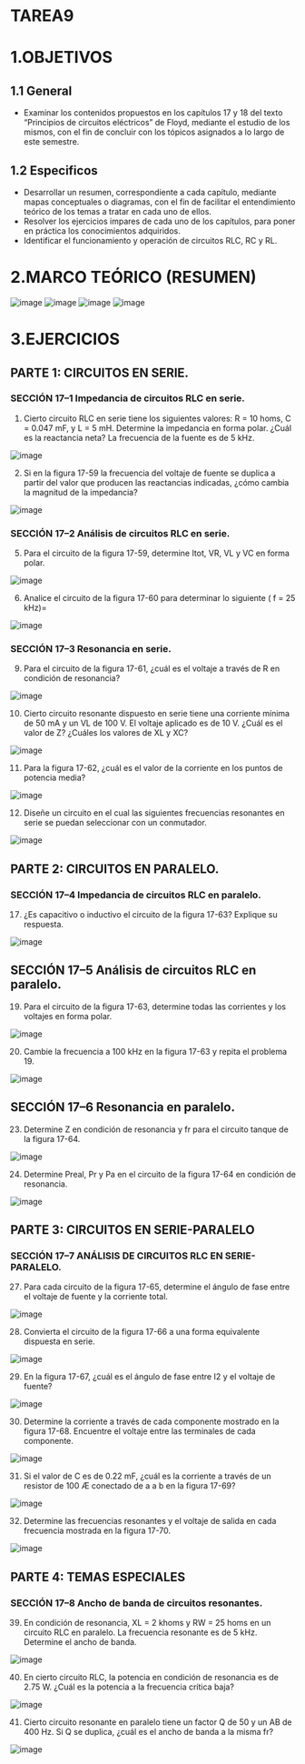 # TAREA9

# 1.OBJETIVOS

## 1.1 General

* Examinar los contenidos propuestos en los capítulos 17 y 18 del texto “Principios de circuitos eléctricos” de Floyd, mediante el estudio de los mismos, con el fin de concluir con los tópicos asignados a lo largo de este semestre.

## 1.2 Especificos

* Desarrollar un resumen, correspondiente a cada capítulo, mediante mapas conceptuales o diagramas, con el fin de facilitar el entendimiento teórico de los temas a tratar en cada uno de ellos.
* Resolver los ejercicios impares de cada uno de los capítulos, para poner en práctica los conocimientos adquiridos.
* Identificar el funcionamiento y operación de circuitos RLC, RC y RL.

# 2.MARCO TEÓRICO (RESUMEN)

![image](https://user-images.githubusercontent.com/116813369/221068792-3fe8934a-dfb2-4af4-b17c-dfbdabcd4243.png)
![image](https://user-images.githubusercontent.com/116813369/221068806-e863ddd7-9c1a-42f3-a922-8822b06c07bd.png)
![image](https://user-images.githubusercontent.com/116813369/221068817-b4506d14-cc7f-4e24-85bd-a89f8d8afbdd.png)
![image](https://user-images.githubusercontent.com/116813369/221068836-6bd3605e-dbb9-467b-89de-2072027430b0.png)

# 3.EJERCICIOS

## PARTE 1: CIRCUITOS EN SERIE.

### SECCIÓN 17–1 Impedancia de circuitos RLC en serie.

1. Cierto circuito RLC en serie tiene los siguientes valores: R = 10 homs, C = 0.047 mF, y L = 5 mH. Determine la impedancia en forma polar. ¿Cuál es la reactancia neta? La frecuencia de la fuente es de 5 kHz.

![image](https://user-images.githubusercontent.com/116813369/221069156-c979fd3c-d222-4e34-8a64-fdddb858c438.png)

2. Si en la figura 17-59 la frecuencia del voltaje de fuente se duplica a partir del valor que producen las reactancias indicadas, ¿cómo cambia la magnitud de la impedancia?

![image](https://user-images.githubusercontent.com/116813369/221069298-75ea6562-9de0-4642-8fe9-161c37e1a6a0.png)

### SECCIÓN 17–2 Análisis de circuitos RLC en serie.

5. Para el circuito de la figura 17-59, determine Itot, VR, VL y VC en forma polar.

![image](https://user-images.githubusercontent.com/116813369/221069599-d0557e00-f479-4cbd-99b4-e803e769ac99.png)

6. Analice el circuito de la figura 17-60 para determinar lo siguiente ( f = 25 kHz)=

![image](https://user-images.githubusercontent.com/116813369/221069642-65a619d5-1113-4c11-ae05-ff8560eebc9b.png)

### SECCIÓN 17–3 Resonancia en serie.

9. Para el circuito de la figura 17-61, ¿cuál es el voltaje a través de R en condición de resonancia?

![image](https://user-images.githubusercontent.com/116813369/221069686-de0b8614-944d-4828-93ff-fd0bb6835a29.png)

10. Cierto circuito resonante dispuesto en serie tiene una corriente mínima de 50 mA y un VL de 100 V. El voltaje aplicado es de 10 V. ¿Cuál es el valor de Z? ¿Cuáles los valores de XL y XC?

![image](https://user-images.githubusercontent.com/116813369/221069712-9da9835c-fbe8-4134-b525-e35145167154.png)

11. Para la figura 17-62, ¿cuál es el valor de la corriente en los puntos de potencia media?

![image](https://user-images.githubusercontent.com/116813369/221069741-2021582b-85c9-4c4c-99cb-b7e15f0cb86e.png)

12. Diseñe un circuito en el cual las siguientes frecuencias resonantes en serie se puedan seleccionar con un conmutador.

![image](https://user-images.githubusercontent.com/116813369/221069842-e14499bd-b087-4f3a-9d4f-6bc85181a659.png)

## PARTE 2: CIRCUITOS EN PARALELO.

### SECCIÓN 17–4 Impedancia de circuitos RLC en paralelo.

17. ¿Es capacitivo o inductivo el circuito de la figura 17-63? Explique su respuesta.

![image](https://user-images.githubusercontent.com/116813369/221069872-3b11a2ba-fc97-4d98-8368-e2c1fc6db22c.png)

## SECCIÓN 17–5 Análisis de circuitos RLC en paralelo.

19. Para el circuito de la figura 17-63, determine todas las corrientes y los voltajes en forma polar.

![image](https://user-images.githubusercontent.com/116813369/221069908-bca77edf-4e4d-4751-a68c-63295dc59903.png)

20. Cambie la frecuencia a 100 kHz en la figura 17-63 y repita el problema 19.

![image](https://user-images.githubusercontent.com/116813369/221070118-4f2fcf30-ad80-4771-b68d-8cb645f872d7.png)

## SECCIÓN 17–6 Resonancia en paralelo.

23. Determine Z en condición de resonancia y fr para el circuito tanque de la figura 17-64.

![image](https://user-images.githubusercontent.com/116813369/221070151-2f32a9a1-ed83-46c1-891e-95f343a39081.png)

24. Determine Preal, Pr y Pa en el circuito de la figura 17-64 en condición de resonancia.

![image](https://user-images.githubusercontent.com/116813369/221070174-1b4dd965-1428-45df-bf63-c357b8ef83e7.png)

## PARTE 3: CIRCUITOS EN SERIE-PARALELO

### SECCIÓN 17–7 ANÁLISIS DE CIRCUITOS RLC EN SERIE-PARALELO.

27. Para cada circuito de la figura 17-65, determine el ángulo de fase entre el voltaje de fuente y la corriente total.

![image](https://user-images.githubusercontent.com/116813369/221070436-63d26765-890e-47d7-af66-6dce890dfc03.png)

28. Convierta el circuito de la figura 17-66 a una forma equivalente dispuesta en serie.

![image](https://user-images.githubusercontent.com/116813369/221070464-5ef73eeb-3183-4f17-8652-812e15574da0.png)

29. En la figura 17-67, ¿cuál es el ángulo de fase entre I2 y el voltaje de fuente?

![image](https://user-images.githubusercontent.com/116813369/221070493-34764cf6-a0e8-4701-9f80-13bd37bfa7d6.png)

30. Determine la corriente a través de cada componente mostrado en la figura 17-68. Encuentre el voltaje entre las terminales de cada componente.

![image](https://user-images.githubusercontent.com/116813369/221070553-4a7d8fb9-0b2a-49a5-b1ca-b71ccbc324e8.png)

31. Si el valor de C es de 0.22 mF, ¿cuál es la corriente a través de un resistor de 100 Æ conectado de a a b en la figura 17-69?

![image](https://user-images.githubusercontent.com/116813369/221070577-d1a7bf19-6d21-441c-b721-ea83ce4f64b2.png)

32. Determine las frecuencias resonantes y el voltaje de salida en cada frecuencia mostrada en la figura 17-70.

![image](https://user-images.githubusercontent.com/116813369/221070595-dd2a81f3-9fcc-4442-92e1-54f69c1393a9.png)

## PARTE 4: TEMAS ESPECIALES

### SECCIÓN 17–8 Ancho de banda de circuitos resonantes.

39. En condición de resonancia, XL = 2 khoms y RW = 25 homs en un circuito RLC en paralelo. La frecuencia resonante es de 5 kHz. Determine el ancho de banda.

![image](https://user-images.githubusercontent.com/116813369/221070655-53386910-295f-44c7-a95c-7155fcaf0c77.png)

40. En cierto circuito RLC, la potencia en condición de resonancia es de 2.75 W. ¿Cuál es la potencia a la frecuencia crítica baja?

![image](https://user-images.githubusercontent.com/116813369/221070701-541f6dab-0d01-4416-8252-f982efaaf1d5.png)

41. Cierto circuito resonante en paralelo tiene un factor Q de 50 y un AB de 400 Hz. Si Q se duplica, ¿cuál es el ancho de banda a la misma fr?

![image](https://user-images.githubusercontent.com/116813369/221070768-c4ccf75f-5685-45f0-8b53-0762db424e2c.png)




















